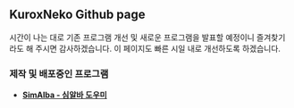 ## KuroxNeko Github page

시간이 나는 대로 기존 프로그램 개선 및 새로운 프로그램을 발표할 예정이니 즐겨찾기라도 해 주시면 감사하겠습니다. 이 페이지도 빠른 시일 내로 개선하도록 하겠습니다.

### 제작 및 배포중인 프로그램

- **[SimAlba - 심알바 도우미](https://maplekuroxneko.github.io/SimAlba/)**
